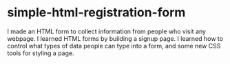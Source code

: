 # simple-html-registration-form
I made an HTML form to collect information from people who visit any webpage.  I learned HTML forms by building a signup page. I learned how to control what types of data people can type into a form, and some new CSS tools for styling a page.
